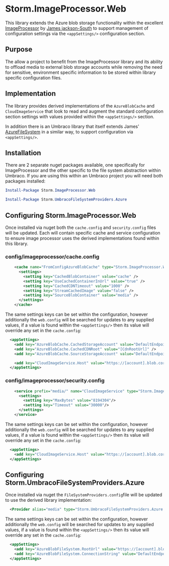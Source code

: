 # Storm.ImageProcessor.Web

This library extends the Azure blob storage functionality within the excellent [ImageProcessor](http://imageprocessor.org) by [James jackson-South](https://about.me/james_south) to support management of configuration settings via the ```<appSettings/>``` configuration section.

## Purpose

The allow a project to benefit from the ImageProcessor library and its ability to offload media to external blob storage accounts while removing the need for sensitive, environment specific information to be stored within library specific configuration files.

## Implementation

The library provides derived implementations of the ```AzureBlobCache``` and ```CloudImageService``` that look to read and augment the standard configuration section settings with values provided within the ```<appSettings/>``` section.

In addition there is an Umbraco library that itself extends James' [AzureFileSystem](https://github.com/JimBobSquarePants/UmbracoFileSystemProviders.Azure) in a similar way, to support configuration via ```<appSettings/>```.

## Installation

There are 2 separate nuget packages available, one specifically for ImageProcessor and the other specific to the file system abstraction within Umbraco.  If you are using this within an Umbraco project you will need both packages installed:

```powershell
Install-Package Storm.ImageProcessor.Web

Install-Package Storm.UmbracoFileSystemProviders.Azure
```

## Configuring Storm.ImageProcessor.Web

Once installed via nuget both the ```cache.config``` and ```security.config``` files will be updated.  Each will contain specific cache and service configuration to ensure image processor uses the derived implementations found within this library.

### config/imageprocessor/cache.config

```xml
    <cache name="FromConfigAzureBlobCache" type="Storm.ImageProcessor.Web.Plugins.AzureBlobCache.FromConfigAzureBlobCache, Storm.ImageProcessor.Web" maxDays="365">
      <settings>
        <setting key="CachedBlobContainer" value="cache" />
        <setting key="UseCachedContainerInUrl" value="true" />
        <setting key="CachedCDNTimeout" value="1000" />
        <setting key="StreamCachedImage" value="false" />
        <setting key="SourceBlobContainer" value="media" />
      </settings>
    </cache>
```

The same settings keys can be set within the configuration, however additionally the ```web.config``` will be searched for updates to any supplied values, if a value is found within the ```<appSettings/>``` then its value will override any set in the ```cache.config```:

```xml
  <appSettings>
    <add key="AzureBlobCache.CachedStorageAccount" value="DefaultEndpointsProtocol=https;AccountName=[CacheAccountName];AccountKey=[CacheAccountKey]" />
    <add key="AzureBlobCache.CachedCDNRoot" value="[CdnRootUrl]" />
    <add key="AzureBlobCache.SourceStorageAccount" value="DefaultEndpointsProtocol=https;AccountName=[StorageAccountName];AccountKey=[StorageAccountName]" />

    <add key="CloudImageService.Host" value="https://[account].blob.core.windows.net/media/" />
  </appSettings>
```

### config/imageprocessor/security.config

```xml
    <service prefix="media/" name="CloudImageService" type="Storm.ImageProcessor.Web.Services.FromConfigCloudImageService, Storm.ImageProcessor.Web">
      <settings>
        <setting key="MaxBytes" value="8194304"/>
        <setting key="Timeout" value="30000"/>
      </settings>
    </service>
```

The same settings keys can be set within the configuration, however additionally the ```web.config``` will be searched for updates to any supplied values, if a value is found within the ```<appSettings/>``` then its value will override any set in the ```cache.config```:

```xml
  <appSettings>
    <add key="CloudImageService.Host" value="https://[account].blob.core.windows.net/media/" />
  </appSettings>
```

## Configuring Storm.UmbracoFileSystemProviders.Azure

Once installed via nuget the ```FileSystemProviders.config```file will be updated to use the derived library implementation:

```xml
  <Provider alias="media" type="Storm.UmbracoFileSystemProviders.Azure.FromConfigAzureFileSystem, Storm.UmbracoFileSystemProviders.Azure" />
```

The same settings keys can be set within the configuration, however additionally the ```web.config``` will be searched for updates to any supplied values, if a value is found within the ```<appSettings/>``` then its value will override any set in the ```cache.config```:

```xml
  <appSettings>
    <add key="AzureBlobFileSystem.RootUrl" value="https://[account].blob.core.windows.net/" />
    <add key="AzureBlobFileSystem.ConnectionString" value="DefaultEndpointsProtocol=https;AccountName=[AccountName];AccountKey=[AccountKey]" />
  </appSettings>

```
